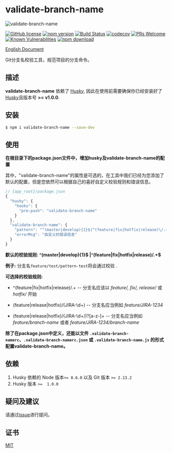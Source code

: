# validate-branch-name

![validate-branch-name](https://socialify.git.ci/JsonMa/validate-branch-name/image?description=1&forks=1&issues=1&language=1&owner=1&pattern=Circuit%20Board&pulls=1&stargazers=1&theme=Light)

[![GitHub license](https://img.shields.io/badge/license-MIT-blue.svg)](https://github.com/JsonMa/validate-branch-name/blob/master/LICENSE)
[![npm version](https://img.shields.io/npm/v/validate-branch-name.svg?style=flat)](https://www.npmjs.com/package/validate-branch-name)
[![Build Status](https://www.travis-ci.org/JsonMa/validate-branch-name.svg?branch=master)](https://www.travis-ci.org/JsonMa/validate-branch-name)
[![codecov](https://codecov.io/gh/JsonMa/validate-branch-name/branch/master/graph/badge.svg)](https://codecov.io/gh/JsonMa/validate-branch-name)
[![PRs Welcome](https://img.shields.io/badge/PRs-welcome-brightgreen.svg)](https://github.com/JsonMa/validate-branch-name/pulls)
[![Known Vulnerabilities][snyk-image]][snyk-url]
[![npm download][download-image]][download-url]

[snyk-image]: https://snyk.io/test/npm/validate-branch-name/badge.svg?style=flat-square
[snyk-url]: https://snyk.io/test/npm/validate-branch-name
[download-image]: https://img.shields.io/npm/dm/validate-branch-name.svg?style=flat-square
[download-url]: https://npmjs.org/package/validate-branch-name

[English Document](https://github.com/JsonMa/validate-branch-name/blob/master/README.md)

Git分支名校验工具，规范项目的分支命令。

## 描述

**validate-branch-name** 依赖了 [Husky](https://github.com/typicode/husky), 因此在使用前需要确保你已经安装好了[Husky](https://github.com/typicode/husky)且版本号 **>= v1.0.0**.

<!--
Description here.
-->

## 安装

```bash
$ npm i validate-branch-name --save-dev
```

## 使用

**在根目录下的package.json文件中，增加husky及validate-branch-name的配置**

其中，"validate-branch-name"的属性是可选的，在工具中我们已经为您添加了默认的配置，但是您依然可以根据自己的喜好自定义校验规则和错误信息。

```js
// {app_root}/package.json
{
  "husky": {
    "hooks": {
      "pre-push": "validate-branch-name"
    }
  },
  "validate-branch-name": {
    "pattern": "^(master|develop){1}$|^(feature|fix|hotfix|release)\/.+$",
    "errorMsg": "自定义的错误信息"
  }
}
```

**默认的校验规则: ^(master|develop){1}$ |^(feature|fix|hotfix|release)\/.+$**

**例子:** 分支名`feature/test/pattern-test`将会通过校验 .

**可选择的校验规则:**

- ^(feature|fix|hotfix|release)\/.+ -- 分支名应该以 _feature/, fix/, release/_ 或 _hotfix/_ 开始

* (feature|release|hotfix)\/(JIRA-\d+) -- 分支名应当例如 _feature/JIRA-1234_

- (feature|release|hotfix)\/(JIRA-\d+\/)?[a-z-]+ -- 分支名应当例如 _feature/branch-name_ 或者 _feature/JIRA-1234/branch-name_

**除了在package.json中定义，还能以文件 `.validate-branch-namerc`、`.validate-branch-namerc.json` 或 `.validate-branch-name.js` 的形式配置validate-branch-name。**

## 依赖

1. Husky 依赖的 Node 版本`>= 8.6.0` 以及 Git 版本 `>= 2.13.2`
2. Husky 版本 `>=  1.0.0`

## 疑问及建议

请通过[issue](https://github.com/JsonMa/validate-branch-name/issues)进行提问。

## 证书

[MIT](LICENSE)
